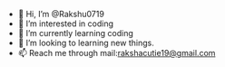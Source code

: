 - 👋 Hi, I’m @Rakshu0719
- 👀 I’m interested in coding
- 🌱 I’m currently learning coding
- 💞️ I’m looking to learning new things.
- 📫 Reach me through mail:rakshacutie19@gmail.com

<!---
Rakshu0719/Rakshu0719 is a ✨ special ✨ repository because its `README.md` (this file) appears on your GitHub profile.
You can click the Preview link to take a look at your changes.
--->
